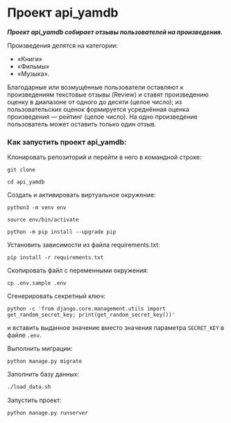 # Проект api_yamdb

***Проект api_yamdb собирает отзывы пользователей на произведения.***

Произведения делятся на категории:
- «Книги»
- «Фильмы»
- «Музыка».

Благодарные или возмущённые пользователи оставляют к произведениям текстовые отзывы (Review) и ставят произведению оценку в диапазоне от одного до десяти (целое число); из пользовательских оценок формируется усреднённая оценка произведения — рейтинг (целое число). На одно произведение пользователь может оставить только один отзыв.


### Как запустить проект api_yamdb:

Клонировать репозиторий и перейти в него в командной строке:

```
git clone 
```

```
cd api_yamdb
```

Cоздать и активировать виртуальное окружение:

```
python3 -m venv env
```

```
source env/bin/activate
```

```
python -m pip install --upgrade pip
```

Установить зависимости из файла requirements.txt:

```
pip install -r requirements.txt
```

Скопировать файл с переменными окружения:

```
cp .env.sample .env
```

Сгенерировать секретный ключ:

```
python -c 'from django.core.management.utils import get_random_secret_key; print(get_random_secret_key())'
```

и вставить выданное значение вместо значения параметра ``SECRET_KEY`` в файле ``.env``.

Выполнить миграции:

```
python manage.py migrate
```

Заполнить базу данных:

```sh
./load_data.sh
```

Запустить проект:

```
python manage.py runserver
```
